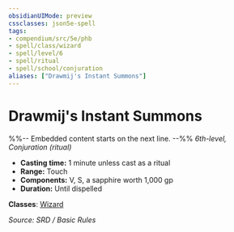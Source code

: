 ```yaml
---
obsidianUIMode: preview
cssclasses: json5e-spell
tags:
- compendium/src/5e/phb
- spell/class/wizard
- spell/level/6
- spell/ritual
- spell/school/conjuration
aliases: ["Drawmij's Instant Summons"]
---
```

# Drawmij's Instant Summons
%%-- Embedded content starts on the next line. --%%
*6th-level, Conjuration (ritual)*  

- **Casting time:** 1 minute unless cast as a ritual
- **Range:** Touch
- **Components:** V, S, a sapphire worth 1,000 gp
- **Duration:** Until dispelled



**Classes**: [Wizard](compendium/classes/wizard.md)

*Source: SRD / Basic Rules*